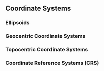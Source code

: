 <!--AUTOMATICALLY GENERATED
**********************************************************************
*                                                                    *
*    This file was automatically generated by copying                *
*    'content/notes/crs/coordinate_systems.md'. If you want to       *
*    manually overwrite it, you have to remove this whole c          *
*    omment. Otherwise, it will be overwritten the next time any     *
*    change happens in the notes.                                    *
*                                                                    *
**********************************************************************
-->

## Coordinate Systems

### Ellipsoids

### Geocentric Coordinate Systems

### Topocentric Coordinate Systems

### Coordinate Reference Systems (CRS)
